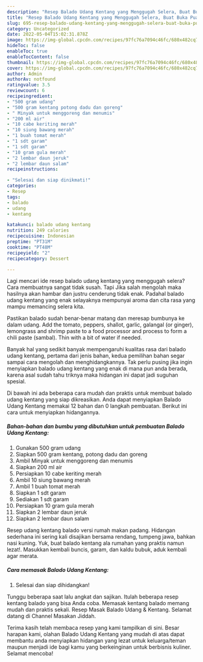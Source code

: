 ```yaml
---
description: "Resep Balado Udang Kentang yang Menggugah Selera, Buat Buka Puasa}"
title: "Resep Balado Udang Kentang yang Menggugah Selera, Buat Buka Puasa}"
slug: 695-resep-balado-udang-kentang-yang-menggugah-selera-buat-buka-puasa
category: Uncategorized
date: 2022-05-04T15:02:31.878Z
image: https://img-global.cpcdn.com/recipes/97fc76a7094c46fc/680x482cq70/balado-udang-kentang-foto-resep-utama.jpg
hideToc: false
enableToc: true
enableTocContent: false
thumbnail: https://img-global.cpcdn.com/recipes/97fc76a7094c46fc/680x482cq70/balado-udang-kentang-foto-resep-utama.jpg
cover: https://img-global.cpcdn.com/recipes/97fc76a7094c46fc/680x482cq70/balado-udang-kentang-foto-resep-utama.jpg
author: Admin
authorAv: notfound
ratingvalue: 3.5
reviewcount: 6
recipeingredient:
- "500 gram udang"
- "500 gram kentang potong dadu dan goreng"
- " Minyak untuk menggoreng dan menumis"
- "200 ml air"
- "10 cabe keriting merah"
- "10 siung bawang merah"
- "1 buah tomat merah"
- "1 sdt garam"
- "1 sdt garam"
- "10 gram gula merah"
- "2 lembar daun jeruk"
- "2 lembar daun salam"
recipeinstructions:

- "Selesai dan siap dinikmati!"
categories:
- Resep
tags:
- balado
- udang
- kentang

katakunci: balado udang kentang 
nutrition: 249 calories
recipecuisine: Indonesian
preptime: "PT31M"
cooktime: "PT48M"
recipeyield: "2"
recipecategory: Dessert

---
```



Lagi mencari ide resep balado udang kentang yang menggugah selera? Cara membuatnya sangat tidak susah. Tapi Jika salah mengolah maka hasilnya akan hambar dan justru cenderung tidak enak. Padahal balado udang kentang yang enak selayaknya mempunyai aroma dan cita rasa yang mampu memancing selera kita.


Pastikan balado sudah benar-benar matang dan meresap bumbunya ke dalam udang. Add the tomato, peppers, shallot, garlic, galangal (or ginger), lemongrass and shrimp paste to a food processor and process to form a chili paste (sambal). Thin with a bit of water if needed.

Banyak hal yang sedikit banyak mempengaruhi kualitas rasa dari balado udang kentang, pertama dari jenis bahan, kedua pemilihan bahan segar sampai cara mengolah dan menghidangkannya. Tak perlu pusing jika ingin menyiapkan balado udang kentang yang enak di mana pun anda berada, karena asal sudah tahu triknya maka hidangan ini dapat jadi suguhan spesial.


Di bawah ini ada beberapa cara mudah dan praktis untuk membuat balado udang kentang yang siap dikreasikan. Anda dapat menyiapkan Balado Udang Kentang memakai 12 bahan dan 0 langkah pembuatan. Berikut ini cara untuk menyiapkan hidangannya.

<!--inarticleads1-->

##### Bahan-bahan dan bumbu yang dibutuhkan untuk pembuatan Balado Udang Kentang:

1. Gunakan 500 gram udang
1. Siapkan 500 gram kentang, potong dadu dan goreng
1. Ambil  Minyak untuk menggoreng dan menumis
1. Siapkan 200 ml air
1. Persiapkan 10 cabe keriting merah
1. Ambil 10 siung bawang merah
1. Ambil 1 buah tomat merah
1. Siapkan 1 sdt garam
1. Sediakan 1 sdt garam
1. Persiapkan 10 gram gula merah
1. Siapkan 2 lembar daun jeruk
1. Siapkan 2 lembar daun salam


Resep udang kentang balado versi rumah makan padang. Hidangan sederhana ini sering kali disajikan bersama rendang, tumpeng jawa, bahkan nasi kuning. Yuk, buat balado kentang ala rumahan yang praktis namun lezat!. Masukkan kembali buncis, garam, dan kaldu bubuk, aduk kembali agar merata. 

<!--inarticleads2-->

##### Cara memasak Balado Udang Kentang:


1. Selesai dan siap dihidangkan!

Tunggu beberapa saat lalu angkat dan sajikan. Itulah beberapa resep kentang balado yang bisa Anda coba. Memasak kentang balado memang mudah dan praktis sekali. Resep Masak Balado Udang &amp; Kentang. Selamat datang di Channel Masakan Jiddah. 

Terima kasih telah membaca resep yang kami tampilkan di sini. Besar harapan kami, olahan Balado Udang Kentang yang mudah di atas dapat membantu anda menyiapkan hidangan yang lezat untuk keluarga/teman maupun menjadi ide bagi kamu yang berkeinginan untuk berbisnis kuliner. Selamat mencoba!
